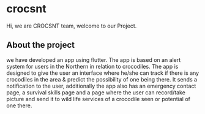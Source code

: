 # crocsnt

Hi, we are CROCSNT team, welcome to our Project. 

## About the project


we have developed an app using flutter. The app is based on an alert system for users in the Northern in relation to crocodiles. The app is designed to give the user an interface where he/she can track if there is any crocodiles in the area & predict the possibility of one being there. It sends a notification to the user, additionally the app also has an emergency contact page, a survival skills page and a page where the user can record/take picture and send it to wild life services of a crocodile seen or potential of one there. 
